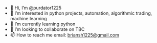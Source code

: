 - 👋 Hi, I’m @purdator1225
- 👀 I’m interested in python projects, automation, algorithmic trading, machine learning
- 🌱 I’m currently learning python 
- 💞️ I’m looking to collaborate on TBC
- 📫 How to reach me email: briansh1225@gmail.com

<!---
purdator1225/purdator1225 is a ✨ special ✨ repository because its `README.md` (this file) appears on your GitHub profile.
You can click the Preview link to take a look at your changes.
--->
